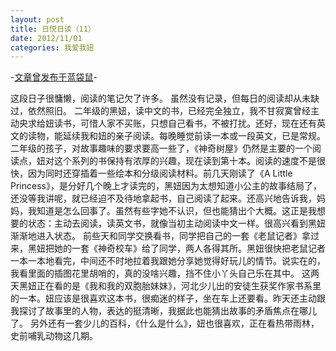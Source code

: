 ```yaml
---
layout: post
title: 日悦日读（11）
date: 2012/11/01
categories: 我爱我妞
---
```


-[文章曾发布于蓝袋鼠](http://landaishu.hi2net.com/home/blog_read.asp?id=4175&blogid=104897)-



 这段日子很慵懒，阅读的笔记欠了许多。
 虽然没有记录，但每日的阅读却从未缺过，依然照旧。
 二年级的黑妞，读中文的书，已经完全独立，我不甘寂寞曾经主动央求给妞读书，可惜人家不买账，只想自己看书，不被打扰。还好，现在还有英文的读物，能延续我和妞的亲子阅读。每晚睡觉前读一本或一段英文，已是常规。
 二年级的孩子，对故事趣味的要求要高一些了，《神奇树屋》仍然是主要的一个阅读点，妞对这个系列的书保持有浓厚的兴趣，现在读到第十本。阅读的速度不是很快，因为同时还穿插着一些绘本和分级阅读材料。前几天刚读了《A Little Princess》，是分好几个晚上才读完的，黑妞因为太想知道小公主的故事结局了，还没等我讲呢，就已经迫不及待地拿起书，自己阅读了起来。还高兴地告诉我，妈妈，我知道是怎么回事了。虽然有些字她不认识，但也能猜出个大概。这正是我想要的状态：主动去阅读，读英文书，就像当初主动阅读中文一样。很高兴看到黑妞渐渐地进入状态。
 前些天和同学交换看书，同学把自己的一套《老鼠记者》拿过来，黑妞把她的一套《神奇校车》给了同学，两人各得其所。黑妞很快把老鼠记者一本一本地看完，中间还不时地拉着我跟她分享她觉得好玩儿的情节。说实在的，我看里面的插图花里胡哨的，真的没啥兴趣，挡不住小丫头自己乐在其中。
 这两天黑妞正在看的是《我和我的双胞胎妹妹》，河北少儿出的安徒生获奖作家书系里的一本。妞应该是很喜欢这本书，很痴迷的样子，坐在车上还要看。昨天还主动跟我探讨了故事里的人物，表达的挺清晰，我据此也能猜出故事的矛盾焦点在哪儿了。
 另外还有一套少儿的百科，《什么是什么》，妞也很喜欢，正在看热带雨林，史前哺乳动物这几期。